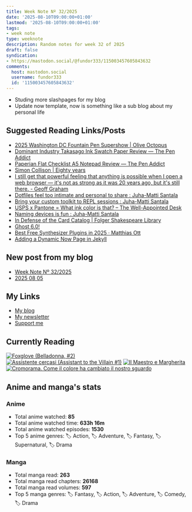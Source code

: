 ```yaml
---
title: Week Note Nº 32/2025
date: '2025-08-10T09:00:00+01:00'
lastmod: '2025-08-10T09:00:00+01:00'
tags:
- week note
type: weeknote
description: Random notes for week 32 of 2025
draft: false
syndication:
- https://mastodon.social/@fundor333/115003457605843632
comments:
  host: mastodon.social
  username: fundor333
  id: '115003457605843632'
---
```


- Studing more slashpages for my blog
- Update now template, now is something like a sub blog about my personal life

## Suggested Reading Links/Posts
- [2025 Washington DC Fountain Pen Supershow | Olive Octopus](https://oliveoctopus.ink/dcsupershow25.htm?utm_source=fundor333.com)
- [Dominant Industry Takasago Ink Swatch Paper Review — The Pen Addict](https://www.penaddict.com/blog/2025/8/6/dominant-industry-takasago-ink-swatch-paper-review?utm_source=fundor333.com)
- [Paperian Flat Checklist A5 Notepad Review — The Pen Addict](https://www.penaddict.com/blog/2025/8/6/paperian-flat-checklist-a5-notepad-review?utm_source=fundor333.com)
- [Simon Collison | Eighty years](https://colly.com/journal/eighty-years?utm_source=fundor333.com)
- [I still get that powerful feeling that anything is possible when I open a web browser — it's not as strong as it was 20 years ago, but it's still there. - Geoff Graham](https://geoffgraham.me/i-still-get-that-powerful-feeling-that-anything-is-possible-when-i-open-a-web-browser-its-not-as-strong-as-it-was-20-years-ago-but-its-still-there/?utm_source=fundor333.com)
- [Dotfiles feel too intimate and personal to share : Juha-Matti Santala](https://hamatti.org/posts/dotfiles-feel-too-intimate-and-personal-to-share/?utm_source=fundor333.com)
- [Bring your custom toolkit to REPL sessions : Juha-Matti Santala](https://hamatti.org/posts/bring-your-custom-toolkit-to-repl-sessions/?utm_source=fundor333.com)
- [USPS x Pantone = What ink color is that? – The Well-Appointed Desk](https://www.wellappointeddesk.com/2025/08/usps-x-pantone-what-ink-color-is-that/?utm_source=fundor333.com)
- [Naming devices is fun : Juha-Matti Santala](https://hamatti.org/posts/naming-devices-is-fun/?utm_source=fundor333.com)
- [In Defense of the Card Catalog | Folger Shakespeare Library](https://www.folger.edu/blogs/collation/defense-card-catalog/?utm_source=fundor333.com)
- [Ghost 6.0!](https://jadin.me/ghost-6-0/?utm_source=fundor333.com)
- [Best Free Synthesizer Plugins in 2025 · Matthias Ott](https://matthiasott.com/notes/best-free-synthesizer-vst-plugins-in-2025?utm_source=fundor333.com)
- [Adding a Dynamic Now Page in Jekyll](https://derekkedziora.com/blog/dynamic-now-page?utm_source=fundor333.com)
## New post from my blog
- [Week Note Nº 32/2025](https://fundor333.com/weeknotes/2025/32/?utm_source=fundor333.com)
- [2025 08 05](https://fundor333.com/now/2025/08/05/2025-08-05/?utm_source=fundor333.com)

## My Links
- [My blog](https://www.fundor333.com)
- [My newsletter](https://newsletter.digitaltearoom.com)
- [Support me](https://ko-fi.com/fundor333)

## Currently Reading
[![Foxglove (Belladonna, #2)](https://i.gr-assets.com/images/S/compressed.photo.goodreads.com/books/1677904559l/74891101._SX98_.jpg)](https://www.goodreads.com/review/show/7800324980?utm_medium=api&utm_source=rss) [![Assistente cercasi (Assistant to the Villain #1)](https://i.gr-assets.com/images/S/compressed.photo.goodreads.com/books/1712603576l/211060482._SX98_.jpg)](https://www.goodreads.com/review/show/7698115029?utm_medium=api&utm_source=rss) [![Il Maestro e Margherita](https://i.gr-assets.com/images/S/compressed.photo.goodreads.com/books/1449182290l/28095021._SX98_.jpg)](https://www.goodreads.com/review/show/7613476820?utm_medium=api&utm_source=rss) [![Cromorama. Come il colore ha cambiato il nostro sguardo](https://i.gr-assets.com/images/S/compressed.photo.goodreads.com/books/1505808761l/36266532._SX98_.jpg)](https://www.goodreads.com/review/show/5993206761?utm_medium=api&utm_source=rss)

## Anime and manga's stats

### **Anime**
- Total anime watched: **85**
- Total anime watched time: **633h 16m**
- Total anime watched episodes: **1530**
- Top 5 anime genres: 🏷️ Action, 🏷️ Adventure, 🏷️ Fantasy, 🏷️ Supernatural, 🏷️ Drama

### **Manga**
- Total manga read: **263**
- Total manga read chapters: **26168**
- Total manga read volumes: **597**
- Top 5 manga genres: 🏷️ Fantasy, 🏷️ Action, 🏷️ Adventure, 🏷️ Comedy, 🏷️ Drama
